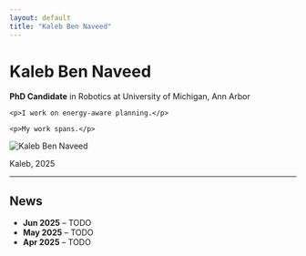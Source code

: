 ```yaml
---
layout: default
title: "Kaleb Ben Naveed"
---
```


<div class="about-container">
  <div class="bio-text">
    <h1><strong>Kaleb</strong> Ben Naveed</h1>
    <p><strong>PhD Candidate</strong> in Robotics at University of Michigan, Ann Arbor</p>

    <p>I work on energy-aware planning.</p>

    <p>My work spans.</p>
  </div>

  <div class="bio-photo">
    <img src="/assets/profile.jpg" alt="Kaleb Ben Naveed">
    <p class="caption">Kaleb, 2025</p>
  </div>
</div>

---

## News

- **Jun 2025** – TODO 
- **May 2025** – TODO 
- **Apr 2025** – TODO
